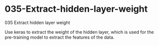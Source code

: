 # 035-Extract-hidden-layer-weight

035 Extract hidden layer weight

Use keras to extract the weight of the hidden layer, which is used for the pre-training model to extract the features of the data.
